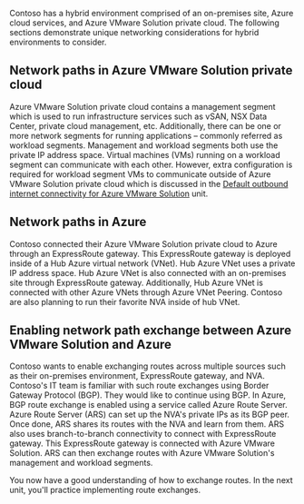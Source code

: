 ﻿Contoso has a hybrid environment comprised of an on-premises site, Azure cloud services, and Azure VMware Solution private cloud. The following sections demonstrate unique networking considerations for hybrid environments to consider.

## Network paths in Azure VMware Solution private cloud

Azure VMware Solution private cloud contains a management segment which is used to run infrastructure services such as vSAN, NSX Data Center, private cloud management, etc. Additionally, there can be one or more network segments for running applications – commonly referred as workload segments. Management and workload segments both use the private IP address space. Virtual machines (VMs) running on a workload segment can communicate with each other. However, extra configuration is required for workload segment VMs to communicate outside of Azure VMware Solution private cloud which is discussed in the [Default outbound internet connectivity for Azure VMware Solution](../2-outbound-internet-connectivity.yml) unit.

## Network paths in Azure

Contoso connected their Azure VMware Solution private cloud to Azure through an ExpressRoute gateway. This ExpressRoute gateway is deployed inside of a Hub Azure virtual network (VNet). Hub Azure VNet uses a private IP address space. Hub Azure VNet is also connected with an on-premises site through ExpressRoute gateway. Additionally, Hub Azure VNet is connected with other Azure VNets through Azure VNet Peering. Contoso are also planning to run their favorite NVA inside of hub VNet.

## Enabling network path exchange between Azure VMware Solution and Azure

Contoso wants to enable exchanging routes across multiple sources such as their on-premises environment, ExpressRoute gateway, and NVA. Contoso's IT team is familiar with such route exchanges using Border Gateway Protocol (BGP). They would like to continue using BGP. In Azure, BGP route exchange is enabled using a service called Azure Route Server. Azure Route Server (ARS) can set up the NVA's private IPs as its BGP peer. Once done, ARS shares its routes with the NVA and learn from them. ARS also uses branch-to-branch connectivity to connect with ExpressRoute gateway. This ExpressRoute gateway is connected with Azure VMware Solution. ARS can then exchange routes with Azure VMware Solution's management and workload segments.

You now have a good understanding of how to exchange routes. In the next unit, you'll practice implementing route exchanges.
